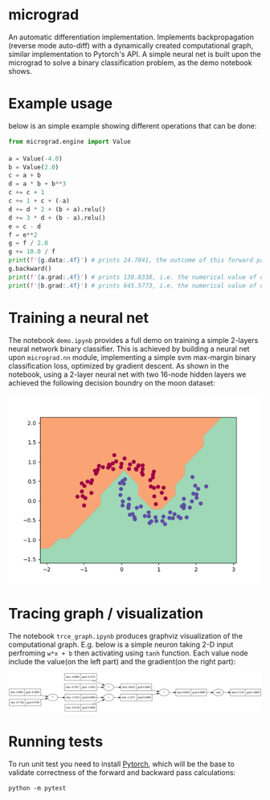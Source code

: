 # micrograd
An automatic differentiation implementation. Implements backpropagation (reverse mode auto-diff) with a dynamically created computational graph, similar implementation to Pytorch's API. A simple neural net is built upon the micrograd to solve a binary classification problem, as the demo notebook shows.


# Example usage
below is an simple example showing different operations that can be done:
```python
from micrograd.engine import Value

a = Value(-4.0)
b = Value(2.0)
c = a + b
d = a * b + b**3
c += c + 1
c += 1 + c + (-a)
d += d * 2 + (b + a).relu()
d += 3 * d + (b - a).relu()
e = c - d
f = e**2
g = f / 2.0
g += 10.0 / f
print(f'{g.data:.4f}') # prints 24.7041, the outcome of this forward pass
g.backward()
print(f'{a.grad:.4f}') # prints 138.8338, i.e. the numerical value of dg/da
print(f'{b.grad:.4f}') # prints 645.5773, i.e. the numerical value of dg/db
```

# Training a neural net
The notebook `demo.ipynb` provides a full demo on training a simple 2-layers neural network binary classifier. This is achieved by building a neural net upon `micrograd.nn` module, implementing a simple svm max-margin binary classification loss, optimized by gradient descent. As shown in the notebook, using a 2-layer neural net with two 16-node hidden layers we achieved the following decision boundry on the moon dataset:

![decision boundry](./decision-boundry.png)

# Tracing graph / visualization
The notebook `trce_graph.ipynb` produces graphviz visualization of the computational graph. E.g. below is a simple neuron taking 2-D input perfroming `w*x + b` then activating using `tanh` function. Each value node include the value(on the left part) and the gradient(on the right part):

![graph trace](./graph-trace.svg)

# Running tests
To run unit test you need to install [Pytorch](https://pytorch.org/), which will be the base to validate correctness of the forward and backward pass calculations:

```
python -m pytest
```